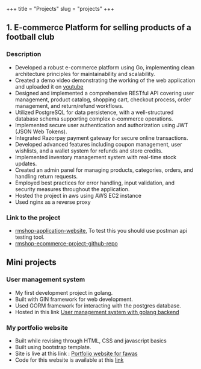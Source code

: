 +++
title = "Projects"
slug = "projects"
+++

## 1. E-commerce Platform for selling products of a football club 

### Description
- Developed a robust e-commerce platform using Go, implementing clean architecture principles for maintainability and scalability.
- Created a demo video demonstrating the working of the web application and uploaded it on [youtube](https://www.youtube.com/watch?v=zukL3TUpQo8&list=PLF0PPGh9xmeOUAJ8YzIw0e-DQUslqjETL)
- Designed and implemented a comprehensive RESTful API covering user management, product catalog, shopping cart, checkout process, order management, and return/refund workflows.
- Utilized PostgreSQL for data persistence, with a well-structured database schema supporting complex e-commerce operations.
- Implemented secure user authentication and authorization using JWT (JSON Web Tokens).
- Integrated Razorpay payment gateway for secure online transactions.
- Developed advanced features including coupon management, user wishlists, and a wallet system for refunds and store credits.
- Implemented inventory management system with real-time stock updates.
- Created an admin panel for managing products, categories, orders, and handling return requests.
- Employed best practices for error handling, input validation, and security measures throughout the application.
- Hosted the project in aws using AWS EC2 instance 
- Used nginx as a reverse proxy
### Link to the project
- [rmshop-application-website](https://rmsports.shop/),  To test this you should use postman api testing tool.
- [rmshop-ecommerce-project-github-repo](https://github.com/mohamedfawas/rmshop-clean-architecture)


## Mini projects

### User management system 
- My first development project in golang. 
- Built with GIN framework for web development.
- Used GORM framework for interacting with the postgres database.
- Hosted in this link [User management system with golang backend](https://github.com/mohamedfawas/user-management-system)

### My portfolio website
- Built while revising through HTML, CSS and javascript basics
- Built using bootstrap template.
- Site is live at  this link : [Portfolio website for fawas](https://mohamedfawas.github.io/faz_portfolio_site/)
- Code for this website is available at this [link](https://github.com/mohamedfawas/faz_portfolio_site)